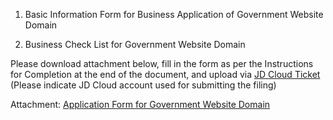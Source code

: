 1. Basic Information Form for Business Application of Government Website Domain

2. Business Check List for Government Website Domain

Please download attachment below, fill in the form as per the Instructions for Completion at the end of the document, and upload via [JD Cloud Ticket](https://ticket.jdcloud.com/myorder/submit) (Please indicate JD Cloud account used for submitting the filing)

Attachment: [Application Form for Government Website Domain](https://beianwendang.s3.cn-north-1.jdcloud-oss.com/wendangxiazhai/zhengfuwangzyumingshuoming/%E6%94%BF%E5%BA%9C%E7%BD%91%E7%AB%99%E5%9F%9F%E5%90%8D%E4%B8%9A%E5%8A%A1%E5%AE%A1%E6%A0%B8%E8%A1%A8.docx)

